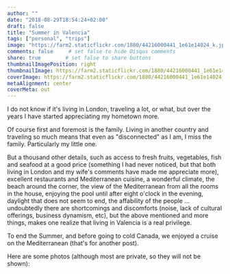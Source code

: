 ```yaml
---
author: ""
date: "2018-08-29T18:54:24+02:00"
draft: false
title: "Summer in Valencia"
tags: ["personal", "trips"]
image: "https://farm2.staticflickr.com/1880/44216000441_1e61e14024_k.jpg"
comments: false     # set false to hide Disqus comments
share: true        # set false to share buttons
thumbnailImagePosition: right
thumbnailImage: https://farm2.staticflickr.com/1880/44216000441_1e61e14024_k.jpg
coverImage: https://farm2.staticflickr.com/1880/44216000441_1e61e14024_k.jpg
metaAlignment: center
coverMeta: out
---
```


I do not know if it's living in London, traveling a lot, or what, but over the years I have started appreciating my hometown more.

<!--more-->

Of course first and foremost is the family. Living in another country and traveling so much means that even as "disconnected" as I am, I miss the family. Particularly my little one.

But a thousand other details, such as access to fresh fruits, vegetables, fish and seafood at a good price (something I had never noticed, but that both living in London and my wife's comments have made me appreciate more), excellent restaurants and Mediterranean cuisine, a wonderful climate, the beach around the corner, the view of the Mediterranean from all the rooms in the house, enjoying the pool until after eight o'clock in the evening, daylight that does not seem to end, the affability of the people ... undoubtedly there are shortcomings and discomforts (noise, lack of cultural offerings, business dynamism, etc), but the above mentioned and more things, makes one realize that living in Valencia is a real privilege.

To end the Summer, and before going to cold Canada, we enjoyed a cruise on the Mediterranean (that's for another post).

Here are some photos (although most are private, so they will not be shown):

<div id="flickrembed"></div><div style="position:absolute; top:-70px; display:block; text-align:center; z-index:-1;"></div><script src='https://flickrembed.com/embed_v2.js.php?source=flickr&layout=responsive&input=www.flickr.com/photos/jcortell/albums/72157701532940484&sort=5&by=album&theme=default&scale=fill&limit=100&skin=default&autoplay=true'></script>
